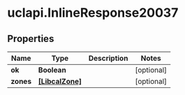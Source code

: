 # uclapi.InlineResponse20037

## Properties

Name | Type | Description | Notes
------------ | ------------- | ------------- | -------------
**ok** | **Boolean** |  | [optional] 
**zones** | [**[LibcalZone]**](LibcalZone.md) |  | [optional] 


